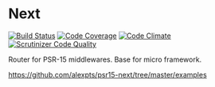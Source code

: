 # Next

[![Build Status](https://travis-ci.org/alexpts/psr15-next.svg?branch=master)](https://travis-ci.org/alexpts/psr15-next)
[![Code Coverage](https://scrutinizer-ci.com/g/alexpts/psr15-next/badges/coverage.png?b=master)](https://scrutinizer-ci.com/g/alexpts/psr15-next/?branch=master)
[![Code Climate](https://codeclimate.com/github/alexpts/psr15-next/badges/gpa.svg)](https://codeclimate.com/github/alexpts/psr15-next)
[![Scrutinizer Code Quality](https://scrutinizer-ci.com/g/alexpts/psr15-next/badges/quality-score.png?b=master)](https://scrutinizer-ci.com/g/alexpts/psr15-next/?branch=master)


Router for PSR-15 middlewares. Base for micro framework.


https://github.com/alexpts/psr15-next/tree/master/examples